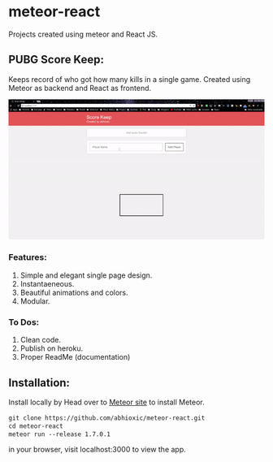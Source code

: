 # meteor-react
Projects created using meteor and React JS.
## PUBG Score Keep:
Keeps record of who got how many kills in a single game.
Created using Meteor as backend and React as frontend.

![demo.gif](https://github.com/abhioxic/meteor-react/blob/master/public/demo.gif)


### Features:
  1. Simple and elegant single page design.
  2. Instantaeneous.
  3. Beautiful animations and colors.
  4. Modular.

### To Dos:
  1. Clean code.
  2. Publish on heroku.
  3. Proper ReadMe (documentation)
  
## Installation:
Install locally by
   Head over to [Meteor site](https://www.meteor.com) to install Meteor.
```
git clone https://github.com/abhioxic/meteor-react.git
cd meteor-react
meteor run --release 1.7.0.1
```
in your browser, visit localhost:3000 to view the app.
